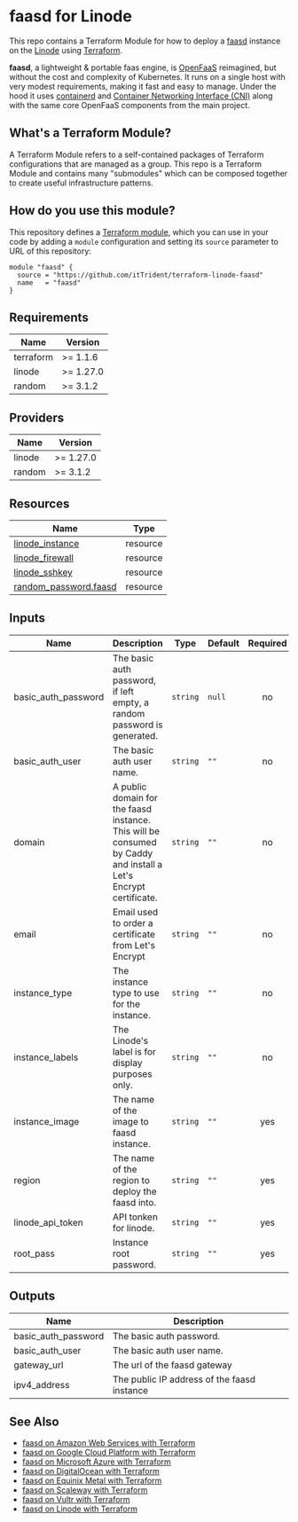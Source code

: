 # faasd for Linode

This repo contains a Terraform Module for how to deploy a [faasd](https://github.com/openfaas/faasd) instance on the
[Linode](https://www.linode.com/) using [Terraform](https://www.terraform.io/).

__faasd__, a lightweight & portable faas engine, is [OpenFaaS](https://github.com/openfaas/) reimagined, but without the cost and complexity of Kubernetes. It runs on a single host with very modest requirements, making it fast and easy to manage. Under the hood it uses [containerd](https://containerd.io/) and [Container Networking Interface (CNI)](https://github.com/containernetworking/cni) along with the same core OpenFaaS components from the main project.

## What's a Terraform Module?

A Terraform Module refers to a self-contained packages of Terraform configurations that are managed as a group. This repo
is a Terraform Module and contains many "submodules" which can be composed together to create useful infrastructure patterns.

## How do you use this module?

This repository defines a [Terraform module](https://www.terraform.io/docs/modules/usage.html), which you can use in your
code by adding a `module` configuration and setting its `source` parameter to URL of this repository:

```hcl
module "faasd" {
  source = "https://github.com/itTrident/terraform-linode-faasd"
  name   = "faasd"
}
```

## Requirements

| Name | Version |
|------|---------|
| terraform | >= 1.1.6 |
| linode | >= 1.27.0 |
| random | >= 3.1.2 |

## Providers

| Name | Version |
|------|---------|
| linode | >= 1.27.0 |
| random | >= 3.1.2 |

## Resources

| Name | Type |
|------|------|
| [linode_instance](https://registry.terraform.io/providers/linode/linode/latest/docs/resources/instance) | resource |
| [linode_firewall](https://registry.terraform.io/providers/linode/linode/latest/docs/resources/firewall_device) | resource |
| [linode_sshkey](https://registry.terraform.io/providers/linode/linode/latest/docs/resources/sshkey) | resource |
| [random_password.faasd](https://registry.terraform.io/providers/hashicorp/random/latest/docs/resources/password) | resource |


## Inputs

| Name | Description | Type | Default | Required |
|------|-------------|------|---------|:--------:|
| basic\_auth\_password | The basic auth password, if left empty, a random password is generated. | `string` | `null` | no |
| basic\_auth\_user | The basic auth user name. | `string` | `""` | no |
| domain | A public domain for the faasd instance. This will be consumed by Caddy and install a Let's Encrypt certificate. | `string` | `""` | no |
| email | Email used to order a certificate from Let's Encrypt | `string` | `""` | no |
| instance\_type | The instance type to use for the instance. | `string` | `""` | no |
| instance_labels | The Linode's label is for display purposes only. | `string` | `""` | no |
| instance\_image | The name of the image to faasd instance. | `string` | `""` | yes |
| region | The name of the region to deploy the faasd into. | `string` | `""` | yes |
| linode\_api\_token | API tonken for linode. | `string` | `""` | yes |
| root_pass | Instance root password. | `string` | `""` | yes |

## Outputs

| Name | Description |
|------|-------------|
| basic\_auth\_password | The basic auth password. |
| basic\_auth\_user | The basic auth user name. |
| gateway\_url | The url of the faasd gateway |
| ipv4\_address | The public IP address of the faasd instance |

## See Also

- [faasd on Amazon Web Services with Terraform](https://github.com/jsiebens/terraform-aws-faasd)
- [faasd on Google Cloud Platform with Terraform](https://github.com/jsiebens/terraform-google-faasd)
- [faasd on Microsoft Azure with Terraform](https://github.com/jsiebens/terraform-azurerm-faasd)
- [faasd on DigitalOcean with Terraform](https://github.com/jsiebens/terraform-digitalocean-faasd)
- [faasd on Equinix Metal with Terraform](https://github.com/jsiebens/terraform-equinix-faasd)
- [faasd on Scaleway with Terraform](https://github.com/jsiebens/terraform-scaleway-faasd)
- [faasd on Vultr with Terraform](https://github.com/itTrident/terraform-vultr-faasd)
- [faasd on Linode with Terraform](https://github.com/itTrident/terraform-linode-faasd)
